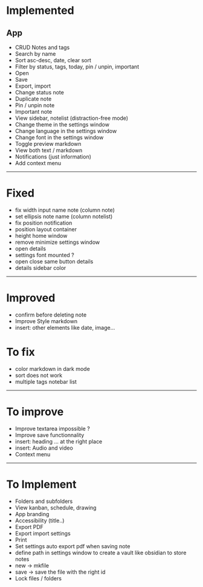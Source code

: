 # Implemented

## App
- CRUD Notes and tags
- Search by name
- Sort asc-desc, date, clear sort
- Filter by status, tags, today, pin / unpin, important
- Open
- Save
- Export, import
- Change status note
- Duplicate note
- Pin / unpin note
- Important note
- View sidebar, notelist (distraction-free mode)
- Change theme in the settings window
- Change language in the settings window
- Change font in the settings window
- Toggle preview markdown
- View both text / markdown
- Notifications (just information)
- Add context menu
---

# Fixed
- fix width input name note (column note)
- set ellipsis note name (column notelist)
- fix position notification
- position layout container
- height home window
- remove minimize settings window
- open details
- settings font mounted ?
- open close same button details
- details sidebar color
---

# Improved 
- confirm before deleting note
- Improve Style markdown
- insert: other elements like date, image...

# To fix
- color markdown in dark mode
- sort does not work
- multiple tags notebar list
---

# To improve
- Improve textarea impossible ?
- Improve save functionnality
- insert: heading ... at the right place
- insert: Audio and video
- Context menu 
---

# To Implement
- Folders and subfolders
- View kanban, schedule, drawing
- App branding
- Accessibility (title..)
- Export PDF
- Export import settings
- Print
- Set settings auto export pdf when saving note
- define path in settings window to create a vault like obsidian to store notes
- new -> mkfile
- save -> save the file with the right id
- Lock files / folders 
